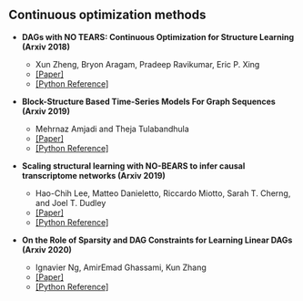 ## Continuous optimization methods

- **DAGs with NO TEARS: Continuous Optimization for Structure Learning (Arxiv 2018)**
  - Xun Zheng, Bryon Aragam, Pradeep Ravikumar, Eric P. Xing
  - [[Paper]](https://arxiv.org/abs/1803.01422.pdf)
  - [[Python Reference]](https://github.com/xunzheng/notears)

- **Block-Structure Based Time-Series Models For Graph Sequences (Arxiv 2019)**
  - Mehrnaz Amjadi and Theja Tulabandhula
  - [[Paper]](https://arxiv.org/abs/1906.02226.pdf)
  - [[Python Reference]](https://github.com/kurowasan/GraN-DAG)

- **Scaling structural learning with NO-BEARS to infer causal transcriptome networks (Arxiv 2019)**
  - Hao-Chih Lee, Matteo Danieletto, Riccardo Miotto, Sarah T. Cherng, and Joel T. Dudley
  - [[Paper]](https://arxiv.org/abs/1911.00081.pdf)
  - [[Python Reference]](https://github.com/howchihlee/BNGPU)

- **On the Role of Sparsity and DAG Constraints for Learning Linear DAGs (Arxiv 2020)**
  - Ignavier Ng, AmirEmad Ghassami, Kun Zhang
  - [[Paper]](https://arxiv.org/abs/2006.10201.pdf)
  - [[Python Reference]](https://github.com/ignavier/golem)

  
